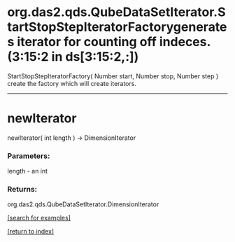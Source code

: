 # org.das2.qds.QubeDataSetIterator.StartStopStepIteratorFactorygenerates iterator for counting off indeces.  (3:15:2 in ds[3:15:2,:])
StartStopStepIteratorFactory( Number start, Number stop, Number step )
create the factory which will create iterators.

***
<a name="newIterator"></a>
# newIterator
newIterator( int length ) &rarr; DimensionIterator



### Parameters:
length - an int

### Returns:
org.das2.qds.QubeDataSetIterator.DimensionIterator


<a href="https://github.com/autoplot/dev/search?q=newIterator&unscoped_q=newIterator">[search for examples]</a>

<a href="https://github.com/autoplot/documentation/blob/master/javadoc/index-all.md">[return to index]</a>

